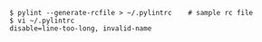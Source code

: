 

    $ pylint --generate-rcfile > ~/.pylintrc    # sample rc file
    $ vi ~/.pylintrc
    disable=line-too-long, invalid-name

